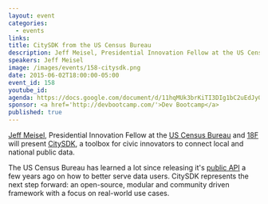 ```yaml
---
layout: event
categories: 
  - events
links:
title: CitySDK from the US Census Bureau
description: Jeff Meisel, Presidential Innovation Fellow at the US Census Bureau and 18F will present CitySDK, a toolbox for civic innovators to connect local and national public data.
speakers: Jeff Meisel
image: /images/events/158-citysdk.png
date: 2015-06-02T18:00:00-05:00
event_id: 158
youtube_id: 
agenda: https://docs.google.com/document/d/11hqMUk3brKiTI3DIg1bC2uEdJyOjkpV-dZ60eRQlV6k/edit#
sponsor: <a href='http://devbootcamp.com/'>Dev Bootcamp</a>
published: true
---
```


[Jeff Meisel](https://twitter.com/Jeff_Meisel), Presidential Innovation Fellow at the [US Census Bureau](http://www.census.gov) and [18F](https://18f.gsa.gov/) will present [CitySDK](http://uscensusbureau.github.io/citysdk/), a toolbox for civic innovators to connect local and national public data.

The US Census Bureau has learned a lot since releasing it's [public API](http://www.census.gov/developers/) a few years ago on how to better serve data users. CitySDK represents the next step forward: an open-source, modular and community driven framework with a focus on real-world use cases.
